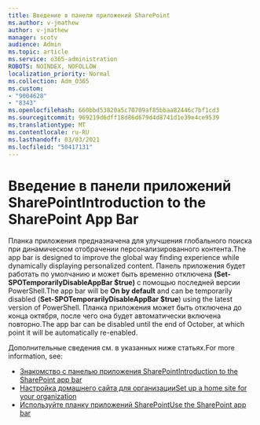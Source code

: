```yaml
---
title: Введение в панели приложений SharePoint
ms.author: v-jmathew
author: v-jmathew
manager: scotv
audience: Admin
ms.topic: article
ms.service: o365-administration
ROBOTS: NOINDEX, NOFOLLOW
localization_priority: Normal
ms.collection: Adm_O365
ms.custom:
- "9004628"
- "8343"
ms.openlocfilehash: 660bbd53820a5c70709af85bbaa82446c7bf1cd3
ms.sourcegitcommit: 969219d6dff18d86d679d4d8741d1e39e4ce9539
ms.translationtype: MT
ms.contentlocale: ru-RU
ms.lasthandoff: 03/03/2021
ms.locfileid: "50417131"
---
```

# <a name="introduction-to-the-sharepoint-app-bar"></a><span data-ttu-id="27633-102">Введение в панели приложений SharePoint</span><span class="sxs-lookup"><span data-stu-id="27633-102">Introduction to the SharePoint App Bar</span></span>

<span data-ttu-id="27633-103">Планка приложения предназначена для улучшения глобального поиска при динамическом отобрачении персонализированного контента.</span><span class="sxs-lookup"><span data-stu-id="27633-103">The app bar is designed to improve the global way finding experience while dynamically displaying personalized content.</span></span> <span data-ttu-id="27633-104">Панель приложения будет  работать по умолчанию и может быть временно отключена **(Set-SPOTemporarilyDisableAppBar $true)** с помощью последней версии PowerShell.</span><span class="sxs-lookup"><span data-stu-id="27633-104">The app bar will be **On by default** and can be temporarily disabled (**Set-SPOTemporarilyDisableAppBar $true**) using the latest version of PowerShell.</span></span> <span data-ttu-id="27633-105">Планка приложения может быть отключена до конца октября, после чего она будет автоматически включена повторно.</span><span class="sxs-lookup"><span data-stu-id="27633-105">The app bar can be disabled until the end of October, at which point it will be automatically re-enabled.</span></span>

<span data-ttu-id="27633-106">Дополнительные сведения см. в указанных ниже статьях.</span><span class="sxs-lookup"><span data-stu-id="27633-106">For more information, see:</span></span>

- [<span data-ttu-id="27633-107">Знакомство с панелью приложения SharePoint</span><span class="sxs-lookup"><span data-stu-id="27633-107">Introduction to the SharePoint app bar</span></span>](https://docs.microsoft.com/SharePoint/sharepoint-app-bar)
- [<span data-ttu-id="27633-108">Настройка домашнего сайта для организации</span><span class="sxs-lookup"><span data-stu-id="27633-108">Set up a home site for your organization</span></span>](https://docs.microsoft.com/sharepoint/home-site)
- [<span data-ttu-id="27633-109">Используйте планку приложений SharePoint</span><span class="sxs-lookup"><span data-stu-id="27633-109">Use the SharePoint app bar</span></span>](https://support.microsoft.com/office/use-the-sharepoint-app-bar-b2ab82d5-9af7-445e-ad24-236c5a86b5f8)
